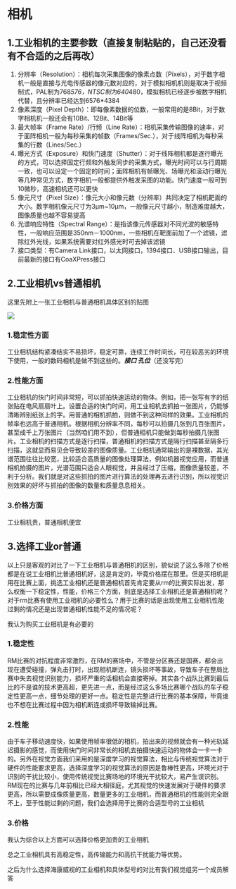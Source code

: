 # 相机

## 1.工业相机的主要参数（直接复制粘贴的，自己还没看有不合适的之后再改）

1. 分辨率（Resolution）：相机每次采集图像的像素点数（Pixels），对于数字相机一般是直接与光电传感器的像元数对应的，对于模拟相机机则是取决于视频制式，PAL制为768*576，NTSC制为640*480，模拟相机已经逐步被数字相机代替，且分辨率已经达到6576*4384
2.  像素深度（Pixel Depth）：即每像素数据的位数，一般常用的是8Bit，对于数字相机机一般还会有10Bit、12Bit、14Bit等
3. 最大帧率（Frame Rate）/行频（Line Rate）：相机采集传输图像的速率，对于面阵相机一般为每秒采集的帧数（Frames/Sec.），对于线阵相机为每秒采集的行数（Lines/Sec.）
4. 曝光方式（Exposure）和快门速度（Shutter）：对于线阵相机都是逐行曝光的方式，可以选择固定行频和外触发同步的采集方式，曝光时间可以与行周期一致，也可以设定一个固定的时间；面阵相机有帧曝光、场曝光和滚动行曝光等几种常见方式，数字相机一般都提供外触发采图的功能。快门速度一般可到10微秒，高速相机还可以更快
5. 像元尺寸（Pixel Size）：像元大小和像元数（分辨率）共同决定了相机靶面的大小。数字相机像元尺寸为3μm~10μm，一般像元尺寸越小，制造难度越大，图像质量也越不容易提高
6. 光谱响应特性（Spectral Range）：是指该像元传感器对不同光波的敏感特性，一般响应范围是350nm－1000nm，一些相机在靶面前加了一个滤镜，滤除红外光线，如果系统需要对红外感光时可去掉该滤镜
7. 接口类型：有Camera Link接口，以太网接口，1394接口、USB接口输出，目前最新的接口有CoaXPress接口

## 2.工业相机vs普通相机

这里先附上一张工业相机与普通相机具体区别的贴图

![](/home/zps/Pictures/工业相机和普通相机的区别.jpeg)

### 1.稳定性方面

工业相机结构紧凑结实不易损坏，稳定可靠，连续工作时间长，可在较恶劣的环境下使用，一般的数码相机是做不到这些的。***接口  孔位***（还没写完）

### 2.性能方面

工业相机的快门时间非常短，可以抓拍快速运动的物体。例如，把一张写有字的纸张贴在电风扇扇叶上。设置合适的快门时间，用工业相机去抓拍一张图片，仍能够清晰辨别纸张上的字。用普通的相机抓拍，则做不到这种同样的效果。工业相机的帧率也远高于普通相机。根据相机分辨率不同，每秒可以拍摄几张到几百张图片，甚至成千上万张图片（当然咱们用不到），但普通相机只能做到每秒拍摄几张图片。工业相机的扫描方式是逐行扫描，普通相机的扫描方式是隔行扫描甚至隔多行扫描，这就显而易见会导致较差的图像质量。工业相机通常输出的是裸数据，其光谱范围往往比较宽，比较适合高质量的图像处理算法，例如机器视觉应用，而普通相机拍摄的图片，光谱范围只适合人眼视觉，并且经过了压缩，图像质量较差，不利于分析。我们就是对这些抓拍的图片进行算法的处理再去进行识别，所以视觉识别效果的好坏与抓拍的图像的数量和质量息息相关。

### 3.价格方面

工业相机贵，普通相机便宜

## 3.选择工业or普通

以上只是客观的对比了一下工业相机与普通相机的区别，貌似说了这么多除了价格都是在说工业相机比普通相机好，这是肯定的，毕竟价格摆在那里。但是买相机是用在比赛上面，挑选工业相机还是普通相机首先肯定要从rm的比赛实际出发，那么权衡一下稳定性，性能，价格三个方面，到底是选择工业相机还是普通相机呢？对于rm比赛有使用工业相机的必要性么？用于比赛的话是出现使用工业相机性能过剩的情况还是出现普通相机性能不足的情况呢？

我认为购买工业相机是有必要的
### 1.稳定性
RM比赛的对抗程度非常激烈，在RM的赛场中，不管是分区赛还是国赛，都会出现在遭受碰撞，弹丸击打时，出现相机断连，镜头损坏等事故，导致车子在整局比赛中失去视觉识别能力，损坏严重的话相机会直接寄掉。其实各个战队比赛到最后比的不是谁的技术更高超，更先进一点，而是经过这么多场比赛哪个战队的车子稳定性更高一点，细节处理的更好一点。稳定性是完整进行比赛的基本保障，毕竟谁也不想在比赛过程中因为相机断连或损坏导致输掉比赛。

### 2.性能

由于车子移动速度快，如果使用帧率很低的相机，拍出来的视频就会有一种光轨延迟摄影的感觉，而使用快门时间非常长的相机去拍摄快速运动的物体会一卡一卡的。另外在视觉方面我们采用的是深度学习的视觉算法，相比与传统视觉算法对于硬件的性能要求更高，选择深度学习的视觉算法的原因是鲁棒性更高，环境光对于识别的干扰比较小，使用传统视觉比赛场地的环境光干扰较大，易产生误识别。RM现在的比赛与几年前相比已经大相径庭，尤其视觉的快速发展对于硬件的要求更高，所以需要成像质量更高，数量更多的工业相机，而普通相机的性能则完全跟不上，至于性能过剩的问题，我们会选择用于比赛的合适型号的工业相机

### 3.价格

我认为综合以上方面可以选择价格更加贵的工业相机

总之工业相机具有高稳定性，高传输能力和高抗干扰能力等优势。

之后为什么选择海康威视的工业相机和具体型号的对比有我们视觉组另一个成员解答

